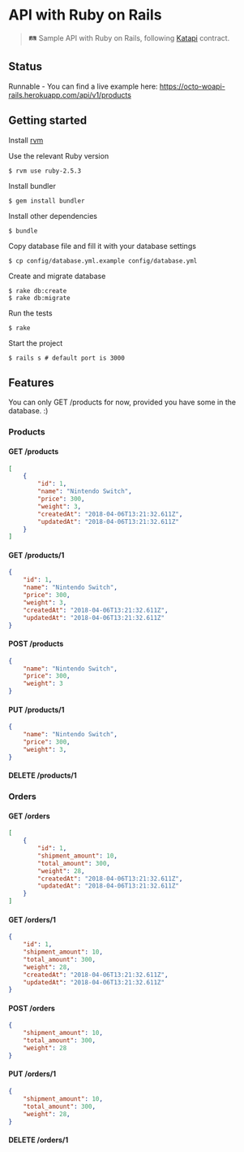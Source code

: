# API with Ruby on Rails

> 🛤 Sample API with Ruby on Rails, following [Katapi](https://github.com/octo-woapi/katapi) contract.

## Status

Runnable - You can find a live example here: https://octo-woapi-rails.herokuapp.com/api/v1/products

## Getting started

Install [rvm](https://rvm.io/)

Use the relevant Ruby version
```
$ rvm use ruby-2.5.3
```

Install bundler
```
$ gem install bundler
```

Install other dependencies
```
$ bundle
```

Copy database file and fill it with your database settings
```
$ cp config/database.yml.example config/database.yml
```

Create and migrate database
```
$ rake db:create
$ rake db:migrate
```

Run the tests
```
$ rake
```

Start the project
```
$ rails s # default port is 3000
```

## Features

You can only GET /products for now, provided you have some in the database. :)

### Products

#### GET /products

```json
[
    {
        "id": 1,
        "name": "Nintendo Switch",
        "price": 300,
        "weight": 3,
        "createdAt": "2018-04-06T13:21:32.611Z",
        "updatedAt": "2018-04-06T13:21:32.611Z"
    }
]
```

#### GET /products/1

```json
{
    "id": 1,
    "name": "Nintendo Switch",
    "price": 300,
    "weight": 3,
    "createdAt": "2018-04-06T13:21:32.611Z",
    "updatedAt": "2018-04-06T13:21:32.611Z"
}
```

#### POST /products

```json
{
    "name": "Nintendo Switch",
    "price": 300,
    "weight": 3
}
```

#### PUT /products/1

```json
{
    "name": "Nintendo Switch",
    "price": 300,
    "weight": 3,
}
```

#### DELETE /products/1

### Orders

#### GET /orders

```json
[
    {
        "id": 1,
        "shipment_amount": 10,
        "total_amount": 300,
        "weight": 28,
        "createdAt": "2018-04-06T13:21:32.611Z",
        "updatedAt": "2018-04-06T13:21:32.611Z"
    }
]
```

#### GET /orders/1

```json
{
    "id": 1,
    "shipment_amount": 10,
    "total_amount": 300,
    "weight": 28,
    "createdAt": "2018-04-06T13:21:32.611Z",
    "updatedAt": "2018-04-06T13:21:32.611Z"
}
```

#### POST /orders

```json
{
    "shipment_amount": 10,
    "total_amount": 300,
    "weight": 28
}
```

#### PUT /orders/1

```json
{
    "shipment_amount": 10,
    "total_amount": 300,
    "weight": 28,
}
```

#### DELETE /orders/1

